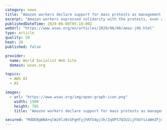 ```yaml
---
category: news
title: "Amazon workers declare support for mass protests as management imposes pay cut"
excerpt: "Amazon workers expressed solidarity with the protests, even as the company, which provides facial recognition software to police departments, feigned concern over racism and inequality."
publishedDateTime: 2020-06-08T05:18:00Z
webUrl: "https://www.wsws.org/en/articles/2020/06/08/amaz-j08.html"
type: article
quality: 20
heat: 20
published: false

provider:
  name: World Socialist Web Site
  domain: wsws.org

topics:
  - AWS AI
  - AI

images:
  - url: "https://www.wsws.org/img/open-graph-icon.png"
    width: 1500
    height: 785
    title: "Amazon workers declare support for mass protests as management imposes pay cut"

secured: "MdDEBgWBA+qlWz9lz0cGFgHfyjhRfU4pj3h/ZqOP57QIU2ijFbbTszaWmZFjozej7yCOqw5Yeqi7aKZvonAdXjlRlQG16Fl/MzI36aUqyiuaQafYC+X4inFP/CmXyRZOl7RoOfiHGGm5ZQrZXUFTfz3JwCLbnGkqBTtkDNeN8GgCpNKpmAUKwhVYGhfQSmkv1kd+GSjfXbTt/5CE6JR1j/atGH0YxEY4x0MElWdnYMktO4E9vXMWGzZyr8h02BOw/ROnxAvFuoG6BiR9NBn/xJJfnJ4UmDrHWkc04GVef4+td/LNcBtnH5i8liMS3p0t;bOU5eF/0rrlPk8ZnSQvBmw=="
---
```



